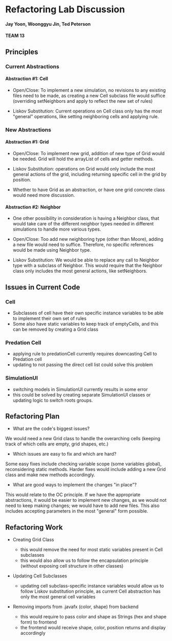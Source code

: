 # Refactoring Lab Discussion
#### Jay Yoon, Woonggyu Jin, Ted Peterson
#### TEAM 13


## Principles

### Current Abstractions

#### Abstraction #1: Cell
* Open/Close: To implement a new simulation, no revisions to any existing files need to be made, as creating a new Cell subclass file would suffice (overriding setNeighbors and apply to reflect the new set of rules)

* Liskov Substitution: Current operations on Cell class only has the most "general" operations, like setting neighboring cells and applying rule.


### New Abstractions

#### Abstraction #1: Grid
* Open/Close: To implement new grid, addition of new type of Grid would be needed. Grid will hold the arrayList of cells and getter methods.

* Liskov Substitution: operations on Grid would only include the most general actions of the grid, including returning specific cell in the grid by position.

* Whether to have Grid as an abstraction, or have one grid concrete class would need more discussion.

#### Abstraction #2: Neighbor
* One other possibility in consideration is having a Neighbor class, that would take care of the different neighbor types needed in different simulations to handle more various types.
* Open/Close: Too add new neighboring type (other than Moore), adding a new file would need to suffice. Therefore, no specific references would be made using Neighbor type.

* Liskov Substitution: We would be able to replace any call to Neighbor type with a subclass of Neighbor. This would require that the Neighbor class only includes the most general actions, like setNeighbors.


## Issues in Current Code

### Cell
* Subclasses of cell have their own specific instance variables to be able to implement their own set of rules
* Some also have static variables to keep track of emptyCells, and this can be removed by creating a Grid class

### Predation Cell
* applying rule to predationCell currently requires downcasting Cell to Predation cell
* updating to not passing the direct cell list could solve this problem

### SimulationUI
* switching models in SimulationUI currently results in some error
* this could be solved by creating separate SimulationUI classes or updating logic to switch roots groups.


## Refactoring Plan

* What are the code's biggest issues?

We would need a new Grid class to handle the overarching cells (keeping track of which cells are empty, grid shapes, etc.)

* Which issues are easy to fix and which are hard?

Some easy fixes include checking variable scope (some variables global), reconsidering static methods.
Harder fixes would include adding a new Grid class and make new methods accordingly.

* What are good ways to implement the changes "in place"?

This would relate to the OC principle. If we have the appropriate abstractions, it would be easier to implement new changes, as we would not need to keep making changes; we would have to add new files.
This also includes accepting parameters in the most "general" form possible.



## Refactoring Work

* Creating Grid Class
  * this would remove the need for most static variables present in Cell subclasses
  * this would also allow us to follow the encapsulation principle (without exposing cell structure in other classes)


* Updating Cell Subclasses
  * updating cell subclass-specific instance variables would allow us to follow Liskov substitution principle, as current Cell abstraction has only the most general cell variables


* Removing imports from .javafx (color, shape) from backend
  * this would require to pass color and shape as Strings (hex and shape form) to frontend
  * the frontend would receive shape, color, position returns and display accordingly

